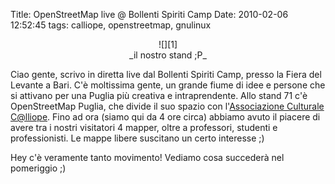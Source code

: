 Title: OpenStreetMap live @ Bollenti Spiriti Camp
Date:  2010-02-06 12:52:45
tags: calliope, openstreetmap, gnulinux

<center>![][1]<br>_il nostro stand ;P_</center>

Ciao gente, scrivo in diretta live dal Bollenti Spiriti Camp, presso la Fiera
del Levante a Bari. C'è moltissima gente, un grande fiume di idee e persone
che si attivano per una Puglia più creativa e intraprendente. Allo stand 71
c'è OpenStreetMap Puglia, che divide il suo spazio con l'[Associazione
Culturale C@lliope][2]. Fino ad ora (siamo qui da 4 ore circa) abbiamo avuto
il piacere di avere tra i nostri visitatori 4 mapper, oltre a professori,
studenti e professionisti. Le mappe libere suscitano un certo interesse ;)


Hey c'è veramente tanto movimento! Vediamo cosa succederà nel pomeriggio ;)


   [1]: http://dl.dropbox.com/u/369614/blog/img_red/dscf3513.jpg

   [2]: http://www.accalliope.com/
